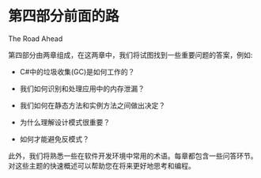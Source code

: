 # 第四部分前面的路

The Road Ahead

第四部分由两章组成，在这两章中，我们将试图找到一些重要问题的答案，例如:

*   C#中的垃圾收集(GC)是如何工作的？

*   我们如何识别和处理应用中的内存泄漏？

*   我们如何在静态方法和实例方法之间做出决定？

*   为什么理解设计模式很重要？

*   如何才能避免反模式？

此外，我们将熟悉一些在软件开发环境中常用的术语。每章都包含一些问答环节。对这些主题的快速概述可以帮助您在将来更好地思考和编程。